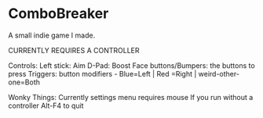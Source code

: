 # ComboBreaker
A small indie game I made.

CURRENTLY REQUIRES A CONTROLLER

Controls:
  Left stick: Aim
  D-Pad:      Boost
  Face buttons/Bumpers: the buttons to press
  Triggers:   button modifiers - Blue=Left | Red =Right | weird-other-one=Both
 
 Wonky Things:
  Currently settings menu requires mouse
  If you run without a controller Alt-F4 to quit
  
